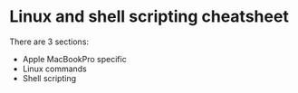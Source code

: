 # Linux and shell scripting cheatsheet
There are 3 sections:
  - Apple MacBookPro specific
  - Linux commands
  - Shell scripting
